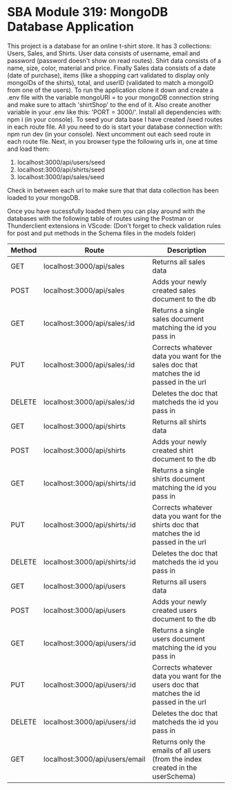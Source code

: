 # SBA Module 319: MongoDB Database Application
 
This project is a database for an online t-shirt store. It has 3 collections: Users, Sales, and Shirts. User data consists of username, email and password (password doesn't show on read routes). Shirt data consists of a name, size, color, material and price. Finally Sales data consists of a date (date of purchase), items (like a shopping cart validated to display only mongoIDs of the shirts), total, and userID (validated to match a mongoID from one of the users). To run the application clone it down and create a .env file with the variable mongoURI = to your mongoDB connection string and make sure to attach 'shirtShop' to the end of it. Also create another variable in your .env like this:  'PORT = 3000/'. Install all dependencies with: npm i (in your console). To seed your data base I have created /seed routes in each route file. All you need to do is start your database connection with: npm run dev (in your console). Next uncomment out each seed route in each route file. Next, in you browser type the following urls in, one at time and load them:
1. localhost:3000/api/users/seed
2. localhost:3000/api/shirts/seed
3. localhost:3000/api/sales/seed

Check in between each url to make sure that that data collection has been loaded to your mongoDB.

Once you have sucessfully loaded them you can play around with the databases with the following table of routes using the Postman or Thunderclient extensions in VScode:
(Don't forget to check validation rules for post and put methods in the Schema files in the models folder)

| Method | Route | Description |
|--------|--------|--------|
| GET | localhost:3000/api/sales | Returns all sales data |
| POST | localhost:3000/api/sales | Adds your newly created sales document to the db |
| GET | localhost:3000/api/sales/:id | Returns a single sales document matching the id you pass in |
| PUT | localhost:3000/api/sales/:id | Corrects whatever data you want for the sales doc that matches the id passed in the url |
| DELETE | localhost:3000/api/sales/:id | Deletes the doc that matcheds the id you pass in |
| GET | localhost:3000/api/shirts | Returns all shirts data |
| POST | localhost:3000/api/shirts | Adds your newly created shirt document to the db |
| GET | localhost:3000/api/shirts/:id | Returns a single shirts document matching the id you pass in |
| PUT | localhost:3000/api/shirts/:id | Corrects whatever data you want for the shirts doc that matches the id passed in the url |
| DELETE | localhost:3000/api/shirts/:id | Deletes the doc that matcheds the id you pass in |
| GET | localhost:3000/api/users | Returns all users data |
| POST | localhost:3000/api/users | Adds your newly created users document to the db |
| GET | localhost:3000/api/users/:id | Returns a single users document matching the id you pass in |
| PUT | localhost:3000/api/users/:id | Corrects whatever data you want for the users doc that matches the id passed in the url |
| DELETE | localhost:3000/api/users/:id | Deletes the doc that matcheds the id you pass in |
| GET | localhost:3000/api/users/email | Returns only the emails of all users (from the index created in the userSchema) |